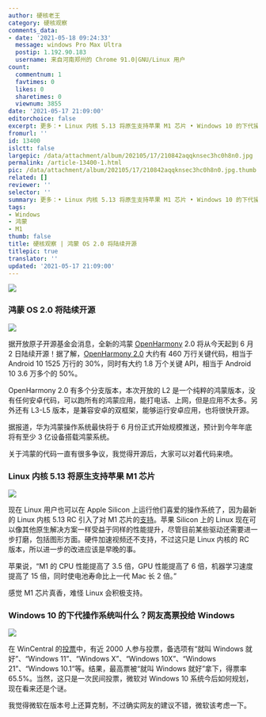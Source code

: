 ```yaml
---
author: 硬核老王
category: 硬核观察
comments_data:
- date: '2021-05-18 09:24:33'
  message: windows Pro Max Ultra
  postip: 1.192.90.183
  username: 来自河南郑州的 Chrome 91.0|GNU/Linux 用户
count:
  commentnum: 1
  favtimes: 0
  likes: 0
  sharetimes: 0
  viewnum: 3855
date: '2021-05-17 21:09:00'
editorchoice: false
excerpt: 更多：• Linux 内核 5.13 将原生支持苹果 M1 芯片 • Windows 10 的下代操作系统叫什么？网友高票投给 Windows
fromurl: ''
id: 13400
islctt: false
largepic: /data/attachment/album/202105/17/210842aqqknsec3hc0h8n0.jpg
permalink: /article-13400-1.html
pic: /data/attachment/album/202105/17/210842aqqknsec3hc0h8n0.jpg.thumb.jpg
related: []
reviewer: ''
selector: ''
summary: 更多：• Linux 内核 5.13 将原生支持苹果 M1 芯片 • Windows 10 的下代操作系统叫什么？网友高票投给 Windows
tags:
- Windows
- 鸿蒙
- M1
thumb: false
title: 硬核观察 | 鸿蒙 OS 2.0 将陆续开源
titlepic: true
translator: ''
updated: '2021-05-17 21:09:00'
---
```


![](/data/attachment/album/202105/17/210842aqqknsec3hc0h8n0.jpg)


### 鸿蒙 OS 2.0 将陆续开源


![](/data/attachment/album/202105/17/210857zjxo066ho6e5nijp.jpg)


据开放原子开源基金会消息，全新的鸿蒙 [OpenHarmony](https://www.openatom.org/#/projectDetail/3a2f7aead45c4a5081574842f0cbc515) 2.0 将从今天起到 6 月 2 日陆续开源！据了解，[OpenHarmony 2.0](https://gitee.com/openharmony) 大约有 460 万行关键代码，相当于 Android 10 1525 万行的 30%，同时有大约 1.8 万个关键 API，相当于 Android 10 3.6 万多个的 50%。


OpenHarmony 2.0 有多个分支版本，本次开放的 L2 是一个纯粹的鸿蒙版本，没有任何安卓代码，可以跑所有的鸿蒙应用，能打电话、上网，但是应用不太多。另外还有 L3-L5 版本，是兼容安卓的双框架，能够运行安卓应用，也将很快开源。


据报道，华为鸿蒙操作系统最快将于 6 月份正式开始规模推送，预计到今年年底将有至少 3 亿设备搭载鸿蒙系统。


关于鸿蒙的代码一直有很多争议，我觉得开源后，大家可以对着代码来喷。


### Linux 内核 5.13 将原生支持苹果 M1 芯片


![](/data/attachment/album/202105/17/210920oln10kanlwun202l.jpg)


现在 Linux 用户也可以在 Apple Silicon 上运行他们喜爱的操作系统了，因为最新的 Linux 内核 5.13 RC 引入了对 M1 芯片的[支持](http://lkml.iu.edu/hypermail/linux/kernel/2105.1/00457.html)。苹果 Silicon 上的 Linux 现在可以像其他原生解决方案一样受益于同样的性能提升，尽管目前某些驱动还需要进一步打磨，包括图形方面。硬件加速视频还不支持，不过这只是 Linux 内核的 RC 版本，所以进一步的改进应该是早晚的事。


苹果说，“M1 的 CPU 性能提高了 3.5 倍，GPU 性能提高了 6 倍，机器学习速度提高了 15 倍，同时使电池寿命比上一代 Mac 长 2 倍。”


感觉 M1 芯片真香，难怪 Linux 会积极支持。 


### Windows 10 的下代操作系统叫什么？网友高票投给 Windows


![](/data/attachment/album/202105/17/210939rhm7gqy7ccyl4fxe.jpg)


在 WinCentral 的[投票](https://www.windowscentral.com/it-time-microsoft-move-windows-10)中，有近 2000 人参与投票，备选项有“就叫 Windows 就好”、“Windows 11”、“Windows X”、“Windows 10X”、“Windows 21”、“Windows 10.1”等。结果，最高票被“就叫 Windows 就好”拿下，得票率 65.5%。当然，这只是一次民间投票，微软对 Windows 10 系统今后如何规划，现在看来还是个谜。


我觉得微软在版本号上还算克制，不过确实网友的建议不错，微软该考虑一下。